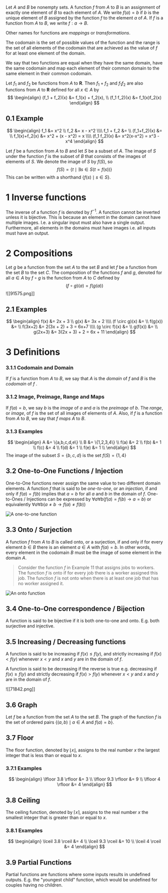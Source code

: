 Let $A$ and $B$ be nonempty sets. A function $f$ from $A$ to $B$ is an assignment of exactly one element of $B$ to each element of $A$. We write $f(a) = b$ if $b$ is the unique element of $B$ assigned by the function $f$ to the element $a$ of $A$. If $f$ is a function from $A$ to $B$, we write $f: a \rightarrow B$.

Other names for functions are *mappings* or *transformations*.

The codomain is the set of possible values of the function and the range is the set of all elements of the codomain that are achieved as the value of $f$ for at least one element of the domain.

We say that two functions are equal when they have the same domain, have the same codomain and map each element of their common domain to the same element in their common codomain.

Let $f_1$ and $f_2$ be functions from $A$ to $\mathbf{R}$. Then $f_1 + f_2$ and $f_1 f_2$ are also functions from $A$ to $\mathbf{R}$ defined for all $x \in A$ by
$$
\begin{align}
(f_1 + f_2)(x) &= f_1(x) + f_2(x), \\ 
(f_1 f_2)(x) &= f_1(x)f_2(x)
\end{align}
$$
## 0.1 Example
$$ 
\begin{align}
f_1 &= x^2 \\
f_2 &= x - x^2 \\\\
f_1 + f_2 &= \\ 
(f_1+f_2)(x) &= \\ 
f_1(x)+f_2(x) &= x^2 + (x - x^2) = x \\\\
(f_1 f_2)(x) &= x^2(x-x^2) = x^3 - x^4
\end{align}
$$

Let $f$ be a function from $A$ to $B$ and let $S$ be a subset of $A$. The image of $S$ under the function $f$ is the subset of $B$ that consists of the images of elements of $S$. We denote the image of $S$ by $f(S)$, so 
$$f(S) = \{t \mid \exists s \in S (t = f(s))\}$$
This can be written with a shorthand $\{f(s) \mid s \in S\}$.
# 1 Inverse functions
The inverse of a function $f$ is denoted by $f^{-1}$. A function cannot be inverted unless it is bijective. This is because an element in the domain cannot have multiple images. I.e. a singular input must also have a single output. Furthermore, all elements in the domains must have images i.e. all inputs must have an output.
# 2 Compositions
Let $g$ be a function from the set $A$ to the set $B$ and let $f$ be a function from the set $B$ to the set $C$. The composition of the functions $f$ and $g$, denoted for all $a \in A$ by $f \circ g$ is the function from $A$ to $C$ defined by
$$(f \circ g)(a) = f(g(a))$$
![[91575.png]]
## 2.1 Examples
$$ 
\begin{align}
f(x) &= 2x + 3 \\
g(x) &= 3x + 2 \\\\
(f \circ g)(x) &= \\
f(g(x)) &= \\
f(3x+2) &= 2(3x + 2) + 3 = 6x+7 \\\\
(g \circ f)(x) &= \\
g(f(x)) &= \\
g(2x+3) &= 3(2x + 3) + 2 = 6x + 11
\end{align}
$$
# 3 Definitions
### 3.1.1 Codomain and Domain
If $f$ is a function from $A$ to $B$, we say that $A$ is the *domain* of $f$ and $B$ is the *codomain* of $f$ .
### 3.1.2 Image, Preimage, Range and Maps
If $f(a)=b$, we say $b$ is the *image* of $a$ and $a$ is the *preimage* of $b$. The *range*, or *image*, of $f$ is the set of all images of elements of $A$. Also, if $f$ is a function from $A$ to $B$, we say that $f$ *maps* $A$ to $B$.
### 3.1.3 Examples
$$ 
\begin{align}
A &= \{a,b,c,d,e\} \\
B &= \{1,2,3,4\} \\
f(a) &= 2 \\
f(b) &= 1 \\
f(c) &= 4 \\
f(d) &= 1 \\
f(e) &= 1 \\
\end{align}
$$
The image of the subset $S=\{b,c,d\}$ is the set $f(S)=\{1,4\}$
## 3.2 One-to-One Functions / Injection
One-to-One functions never assign the same value to two different domain elements. A function $f$ that is said to be *one-to-one*, or an *injection*, if and only if $f(a)=f(b)$ implies that $a=b$ for all $a$ and $b$ in the domain of $f$. 
One-to-Ones / Injections can be expressed by $\forall a \forall b (f(a)=f(b) \rightarrow a = b)$ or equivalently $\forall a \forall b (a \neq b \rightarrow f(a) \neq f(b))$

![A one-to-one function](40091.png)
## 3.3 Onto / Surjection
A function $f$ from $A$ to $B$ is called onto, or a surjection, if and only if for every element $b \in B$ there is an element $a \in A$ with $f(a)=b$. In other words, every element in the codomain $B$ must be the image of some element in the domain $A$.

> Consider the function _f_ in Example 11 that assigns jobs to workers. The function _f_ is onto if for every job there is a worker assigned this job. The function _f_ is not onto when there is at least one job that has no worker assigned it.

![An onto function](69596.png)

## 3.4 One-to-One correspondence / Bijection
A function is said to be bijective if it is both one-to-one and onto. E.g. both surjective and injective.
## 3.5 Increasing / Decreasing functions
A function is said to be increasing if $f(x) \le f(y)$, and strictly increasing if $f(x) < f(y)$ whenever $x < y$ and $x$ and $y$ are in the domain of $f$.

A function is said to be decreasing if the reverse is true e.g. decreasing if $f(x) \ge f(y)$ and strictly decreasing if $f(x) > f(y)$ whenever $x < y$ and $x$ and $y$ are in the domain of $f$.

![[71842.png]]
## 3.6 Graph
Let $f$ be a function from the set $A$ to the set $B$. The graph of the function $f$ is the set of ordered pairs $\{(a,b) \mid a \in A \text{ and } f(a) = b\}$. 

## 3.7 Floor
The floor function, denoted by $\lfloor x \rfloor$, assigns to the real number $x$ the largest integer that is less than or equal to $x$. 
### 3.7.1 Examples
$$ 
\begin{align}
\lfloor 3.8 \rfloor &= 3 \\
\lfloor 9.3 \rfloor &= 9 \\
\lfloor 4 \rfloor &= 4
\end{align}
$$
## 3.8 Ceiling
The ceiling function, denoted by $\lceil x \rceil$, assigns to the real number $x$ the smallest integer that is greater than or equal to $x$.
### 3.8.1 Examples
$$ 
\begin{align}
\lceil 3.8 \rceil &= 4 \\
\lceil 9.3 \rceil &= 10 \\
\lceil 4 \rceil &= 4
\end{align}
$$
## 3.9 Partial Functions
Partial functions are functions where some inputs results in undefined outputs. E.g. the "youngest child" function, which would be undefined for couples having no children.